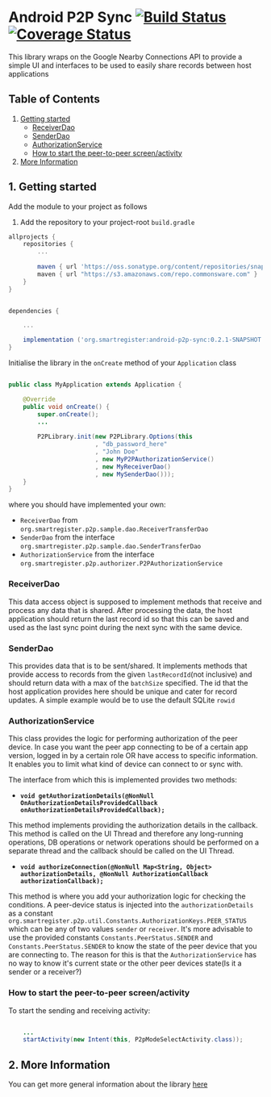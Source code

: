 # Android P2P Sync [![Build Status](https://travis-ci.org/OpenSRP/android-p2p-sync.svg?branch=master)](https://travis-ci.org/OpenSRP/android-p2p-sync) [![Coverage Status](https://coveralls.io/repos/github/OpenSRP/android-p2p-sync/badge.svg?branch=master)](https://coveralls.io/github/OpenSRP/android-p2p-sync?branch=master)


This library wraps on the Google Nearby Connections API to provide a simple UI and interfaces to be used to easily share records between host applications

## Table of Contents

 1. [Getting started](#1-getting-started) 
     - [ReceiverDao](#receiverdao)
     - [SenderDao](#senderdao)
     - [AuthorizationService](#authorizationservice)
     - [How to start the peer-to-peer screen/activity](#how-to-start-the-peer-to-peer-screen-activity)
 2. [More Information](#2-more-information)

## 1. Getting started

Add the module to your project as follows

 1. Add the repository to your project-root `build.gradle`
```groovy
allprojects {
    repositories {
        ...
        
        maven { url 'https://oss.sonatype.org/content/repositories/snapshots/' }
        maven { url "https://s3.amazonaws.com/repo.commonsware.com" }
    }
}
```


```groovy

dependencies {

    ...

    implementation ('org.smartregister:android-p2p-sync:0.2.1-SNAPSHOT'
}
```


Initialise the library in the `onCreate` method of your `Application` class

```java

public class MyApplication extends Application {

    @Override
    public void onCreate() {
        super.onCreate();
        ...
        
        P2PLibrary.init(new P2PLibrary.Options(this
                        , "db_password_here"
                        , "John Doe"
                        , new MyP2PAuthorizationService()
                        , new MyReceiverDao()
                        , new MySenderDao()));
    }
}

```

where you should have implemented your own:
 - `ReceiverDao` from `org.smartregister.p2p.sample.dao.ReceiverTransferDao` 
 - `SenderDao` from the interface `org.smartregister.p2p.sample.dao.SenderTransferDao`
 - `AuthorizationService` from the interface `org.smartregister.p2p.authorizer.P2PAuthorizationService`

### ReceiverDao

This data access object is supposed to implement methods that receive and process any data that is shared. After processing the data, the host application should return the last record id so that this can be saved and used as the last sync point during the next sync with the same device.

### SenderDao

This provides data that is to be sent/shared. It implements methods that provide access to records from the given `lastRecordId`(not inclusive) and should return data with a max of the `batchSize` specified. The id that the host application provides here should be unique and cater for record updates. A simple example would be to use the default SQLite `rowid`

### AuthorizationService

This class provides the logic for performing authorization of the peer device. In case you want the peer app connecting to be of a certain app version, logged in by a certain role OR have access to specific information. It enables you to limit what kind of device can connect to or sync with.

The interface from which this is implemented provides two methods:

 - **`void getAuthorizationDetails(@NonNull OnAuthorizationDetailsProvidedCallback onAuthorizationDetailsProvidedCallback);`**
 
 This method implements providing the authorization details in the callback. This method is called on the UI Thread and therefore any long-running operations, DB operations or network operations should be performed on a separate thread and the callback should be called on the UI Thread.
 
 
 
 - **`void authorizeConnection(@NonNull Map<String, Object> authorizationDetails, @NonNull AuthorizationCallback authorizationCallback);`**
 
 This method is where you add your authorization logic for checking the conditions. A peer-device status is injected into the `authorizationDetails` as a constant `org.smartregister.p2p.util.Constants.AuthorizationKeys.PEER_STATUS` which can be any of two values `sender` or `receiver`. It's more advisable to use the provided constants `Constants.PeerStatus.SENDER` and `Constants.PeerStatus.SENDER` to know the state of the peer device that you are connecting to. The reason for this is that the `AuthorizationService` has no way to know it's current state or the other peer devices state(Is it a sender or a receiver?)


### How to start the peer-to-peer screen/activity
To start the sending and receiving activity:

```java

    ...
    startActivity(new Intent(this, P2pModeSelectActivity.class));
```


## 2. More Information

You can get more general information about the library [here](https://smartregister.atlassian.net/wiki/spaces/Documentation/pages/1139212418/Android+Peer-to-peer+sync+library?atlOrigin=eyJpIjoiYWE5NmM1ZTk3MGQ2NGU4OWE0ZTdmM2U2YTFjODg2YTAiLCJwIjoiYyJ9)
